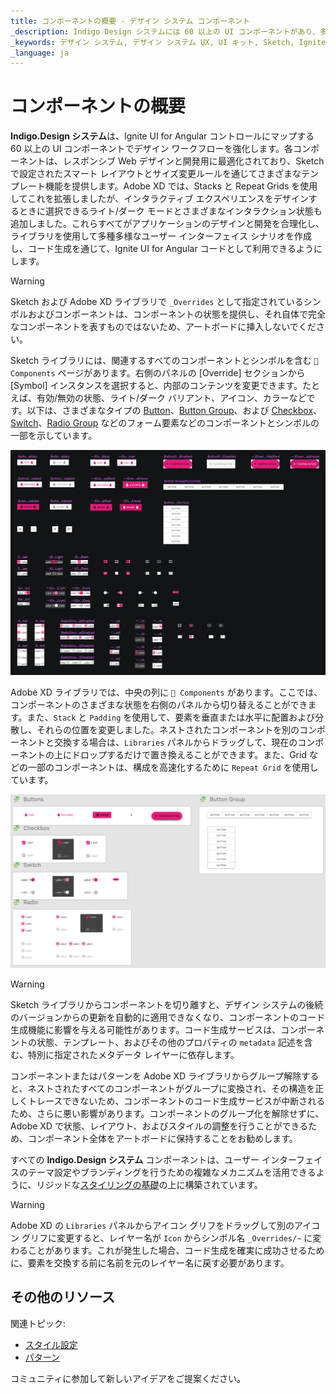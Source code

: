 ```yaml
---
title: コンポーネントの概要 - デザイン システム コンポーネント
_description: Indigo Design システムには 60 以上の UI コンポーネントがあり、多数のプリセット、状態、精巧なスタイル設定機能が組み込まれています。
_keywords: デザイン システム, デザイン システム UX, UI キット, Sketch, Ignite UI for Angular, Sketch to Angular, Angular, Angular デザイン システム, Sketch からコードをエクスポート, Angular 用のデザイン キット, Sketch HTML, Sketch to HTML, Sketch UI キット
_language: ja
---
```


# コンポーネントの概要

**Indigo.Design システム**は、Ignite UI for Angular コントロールにマップする 60 以上の UI コンポーネントでデザイン ワークフローを強化します。各コンポーネントは、レスポンシブ Web デザインと開発用に最適化されており、Sketch で設定されたスマート レイアウトとサイズ変更ルールを通じてさまざまなテンプレート機能を提供します。Adobe XD では、Stacks と Repeat Grids を使用してこれを拡張しましたが、インタラクティブ エクスペリエンスをデザインするときに選択できるライト/ダーク モードとさまざまなインタラクション状態も追加しました。これらすべてがアプリケーションのデザインと開発を合理化し、ライブラリを使用して多種多様なユーザー インターフェイス シナリオを作成し、コード生成を通じて、Ignite UI for Angular コードとして利用できるようにします。

> [!WARNING]
> Sketch および Adobe XD ライブラリで `_Overrides` として指定されているシンボルおよびコンポーネントは、コンポーネントの状態を提供し、それ自体で完全なコンポーネントを表すものではないため、アートボードに挿入しないでください。

Sketch ライブラリには、関連するすべてのコンポーネントとシンボルを含む `🧩 Components` ページがあります。右側のパネルの [Override] セクションから [Symbol] インスタンスを選択すると、内部のコンテンツを変更できます。たとえば、有効/無効の状態、ライト/ダーク バリアント、アイコン、カラーなどです。以下は、さまざまなタイプの [Button](button.md)、[Button Group](button-group.md)、および [Checkbox](checkbox.md)、[Switch](switch.md)、[Radio Group](radio-group.md) などのフォーム要素などのコンポーネントとシンボルの一部を示しています。

<img class="responsive-img" src="../images/components-page.png" />

Adobe XD ライブラリでは、中央の列に `🧩 Components` があります。ここでは、コンポーネントのさまざまな状態を右側のパネルから切り替えることができます。また、`Stack` と `Padding` を使用して、要素を垂直または水平に配置および分散し、それらの位置を変更しました。ネストされたコンポーネントを別のコンポーネントと交換する場合は、`Libraries` パネルからドラッグして、現在のコンポーネントの上にドロップするだけで置き換えることができます。また、Grid などの一部のコンポーネントは、構成を高速化するために `Repeat Grid` を使用しています。

<img class="responsive-img" src="../images/components-page-xd.png" />

> [!WARNING]
> Sketch ライブラリからコンポーネントを切り離すと、デザイン システムの後続のバージョンからの更新を自動的に適用できなくなり、コンポーネントのコード生成機能に影響を与える可能性があります。コード生成サービスは、コンポーネントの状態、テンプレート、およびその他のプロパティの `metadata` 記述を含む、特別に指定されたメタデータ レイヤーに依存します。
>
> コンポーネントまたはパターンを Adobe XD ライブラリからグループ解除すると、ネストされたすべてのコンポーネントがグループに変換され、その構造を正しくトレースできないため、コンポーネントのコード生成サービスが中断されるため、さらに悪い影響があります。コンポーネントのグループ化を解除せずに、Adobe XD で状態、レイアウト、およびスタイルの調整を行うことができるため、コンポーネント全体をアートボードに保持することをお勧めします。

すべての **Indigo.Design システム** コンポーネントは、ユーザー インターフェイスのテーマ設定やブランディングを行うための複雑なメカニズムを活用できるように、リジッドな[スタイリングの基礎](../style/styling-overview.md)の上に構築されています。

> [!WARNING]
> Adobe XD の `Libraries` パネルからアイコン グリフをドラッグして別のアイコン グリフに変更すると、レイヤー名が `Icon` からシンボル名 `_Overrides/~` に変わることがあります。これが発生した場合、コード生成を確実に成功させるために、要素を交換する前に名前を元のレイヤー名に戻す必要があります。

## その他のリソース

関連トピック:

- [スタイル設定](../style/styling-overview.md)
- [パターン](../patterns/patterns-overview.md)
  <div class="divider--half"></div>

コミュニティに参加して新しいアイデアをご提案ください。
